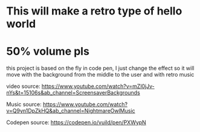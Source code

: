 # This will make a retro type of hello world 
# 50% volume pls

this project is based on the fly in code pen, I just change the effect so it will move with the background from the middle to the user and with retro music 

video source: https://www.youtube.com/watch?v=mZl0jJv-nYs&t=15106s&ab_channel=ScreensaverBackgrounds 

Music source: https://www.youtube.com/watch?v=Q9yn1DpZkHQ&ab_channel=NightmareOwlMusic 

Codepen source: https://codepen.io/vuild/pen/PXWypN 


